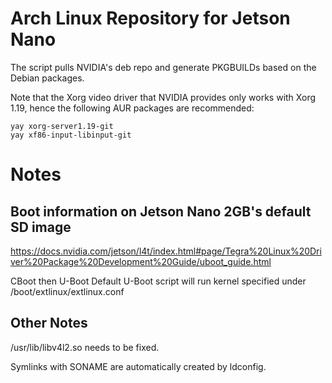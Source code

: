 # Arch Linux Repository for Jetson Nano

The script pulls NVIDIA's deb repo and generate PKGBUILDs based on the Debian packages.

Note that the Xorg video driver that NVIDIA provides only works with Xorg 1.19, hence the following AUR packages are recommended:
```
yay xorg-server1.19-git
yay xf86-input-libinput-git
```

# Notes

## Boot information on Jetson Nano 2GB's default SD image

https://docs.nvidia.com/jetson/l4t/index.html#page/Tegra%20Linux%20Driver%20Package%20Development%20Guide/uboot_guide.html

CBoot then U-Boot
Default U-Boot script will run kernel specified under /boot/extlinux/extlinux.conf

## Other Notes

/usr/lib/libv4l2.so needs to be fixed.

Symlinks with SONAME are automatically created by ldconfig.
